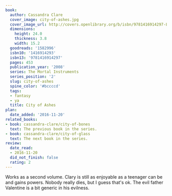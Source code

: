 ```yaml
---
book:
  author: Cassandra Clare
  cover_image: city-of-ashes.jpg
  cover_image_url: http://covers.openlibrary.org/b/isbn/9781416914297-L.jpg
  dimensions:
    height: 24.0
    thickness: 3.8
    width: 15.2
  goodreads: '1582996'
  isbn10: '1416914293'
  isbn13: '9781416914297'
  pages: 453
  publication_year: '2008'
  series: The Mortal Instruments
  series_position: '2'
  slug: city-of-ashes
  spine_color: '#bccccd'
  tags:
  - fantasy
  - ya
  title: City of Ashes
plan:
  date_added: '2016-11-20'
related_books:
- book: cassandra-clare/city-of-bones
  text: The previous book in the series.
- book: cassandra-clare/city-of-glass
  text: The next book in the series.
review:
  date_read:
  - 2016-11-20
  did_not_finish: false
  rating: 2
---
```


Works as a second volume. Clary is still as enjoyable as a teenager can be and gains powers. Nobody really dies, but I guess that's ok. The evil father Valentine is a bit generic in his evilness.
